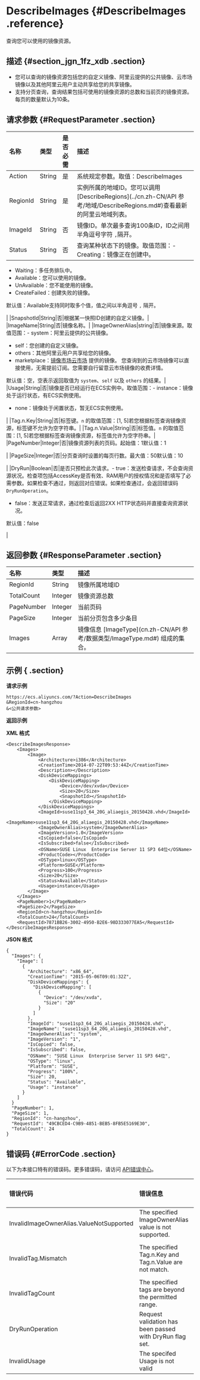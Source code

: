 # DescribeImages {#DescribeImages .reference}

查询您可以使用的镜像资源。

## 描述 {#section_jgn_1fz_xdb .section}

-   您可以查询的镜像资源包括您的自定义镜像、阿里云提供的公共镜像、云市场镜像以及其他阿里云用户主动共享给您的共享镜像。
-   支持分页查询，查询结果包括可使用的镜像资源的总数和当前页的镜像资源。每页的数量默认为10条。

## 请求参数 {#RequestParameter .section}

|名称|类型|是否必需|描述|
|:-|:-|:---|:-|
|Action|String|是|系统规定参数。取值：DescribeImages|
|RegionId|String|是|实例所属的地域ID。您可以调用[DescribeRegions](../cn.zh-CN/API 参考/地域/DescribeRegions.md#)查看最新的阿里云地域列表。|
|ImageId|String|否|镜像ID。单次最多查询100条ID，ID之间用半角逗号字符 `,`隔开。|
|Status|String|否|查询某种状态下的镜像。取值范围：-   Creating：镜像正在创建中。
-   Waiting：多任务排队中。
-   Available：您可以使用的镜像。
-   UnAvailable：您不能使用的镜像。
-   CreateFailed：创建失败的镜像。

默认值：Available支持同时取多个值，值之间以半角逗号 `,` 隔开。

|
|SnapshotId|String|否|根据某一快照ID创建的自定义镜像。|
|ImageName|String|否|镜像名称。|
|ImageOwnerAlias|string|否|镜像来源。取值范围：-   system：阿里云提供的公共镜像。
-   self：您创建的自定义镜像。
-   others：其他阿里云用户共享给您的镜像。
-   marketplace：[镜像市场](https://market.aliyun.com/)[云市场](https://marketplace.alibabacloud.com/) 提供的镜像。 您查询到的云市场镜像可以直接使用，无需提前订阅。您需要自行留意云市场镜像的收费详情。

默认值：空，空表示返回取值为 `system`、`self` 以及 `others` 的结果。|
|Usage|String|否|镜像是否已经运行在ECS实例中。取值范围：-   instance：镜像处于运行状态，有ECS实例使用。
-   none：镜像处于闲置状态，暂无ECS实例使用。

|
|Tag.n.Key|String|否|标签键。`n` 的取值范围：\[1, 5\]若您根据标签查询镜像资源，标签键不允许为空字符串。|
|Tag.n.Value|String|否|标签值。`n` 的取值范围：\[1, 5\]若您根据标签查询镜像资源，标签值允许为空字符串。|
|PageNumber|Integer|否|镜像资源列表的页码。起始值：1默认值：1

|
|PageSize|Integer|否|分页查询时设置的每页行数。最大值：50默认值：10

|
|DryRun|Boolean|否|是否只预检此次请求。-   true：发送检查请求，不会查询资源状况。检查项包括AccessKey是否有效、RAM用户的授权情况和是否填写了必需参数。如果检查不通过，则返回对应错误。如果检查通过，会返回错误码 `DryRunOperation`。
-   false：发送正常请求，通过检查后返回2XX HTTP状态码并直接查询资源状况。

默认值：false

|

## 返回参数 {#ResponseParameter .section}

|名称|类型|描述|
|:-|:-|:-|
|RegionId|String|镜像所属地域ID|
|TotalCount|Integer|镜像资源总数|
|PageNumber|Integer|当前页码|
|PageSize|Integer|当前分页包含多少条目|
|Images|Array|镜像信息 [ImageType](cn.zh-CN/API 参考/数据类型/ImageType.md#) 组成的集合。|

## 示例 { .section}

**请求示例** 

```
https://ecs.aliyuncs.com/?Action=DescribeImages
&RegionId=cn-hangzhou
&<公共请求参数>
```

**返回示例** 

**XML 格式**

```
<DescribeImagesResponse>
    <Images>
        <Image>
            <Architecture>i386</Architecture>
            <CreationTime>2014-07-22T09:53:44Z</CreationTime>
            <Description></Description>
            <DiskDeviceMappings>
                <DiskDeviceMapping>
                    <Device>/dev/xvda</Device>
                    <Size>20</Size>
                    <SnapshotId></SnapshotId>
                </DiskDeviceMapping>
            </DiskDeviceMappings>
            <ImageId>suse11sp3_64_20G_aliaegis_20150428.vhd</ImageId>            
            <ImageName>suse11sp3_64_20G_aliaegis_20150428.vhd</ImageName>
            <ImageOwnerAlias>system</ImageOwnerAlias>
            <ImageVersion>1.0</ImageVersion>
            <IsCopied>false</IsCopied>
            <IsSubscribed>false</IsSubscribed>
            <OSName>SUSE Linux  Enterprise Server 11 SP3 64位</OSName>
            <ProductCode></ProductCode>
            <OSType>linux</OSType>
            <Platform>SUSE</Platform>
            <Progress>100</Progress>
            <Size>20</Size>
            <Status>Available</Status>
            <Usage>instance</Usage>
        </Image>
    </Images>
    <PageNumber>1</PageNumber>
    <PageSize>2</PageSize>
    <RegionId>cn-hangzhou</RegionId>
    <TotalCount>24</TotalCount>
    <RequestId>7871BB26-3002-4950-B2E6-98D333077EA5</RequestId>
</DescribeImagesResponse>
```

**JSON 格式** 

```
{
  "Images": {
    "Image": [
      {
        "Architecture": "x86_64",
        "CreationTime": "2015-05-06T09:01:32Z",
        "DiskDeviceMappings": {
          "DiskDeviceMapping": [
            {
              "Device": "/dev/xvda",
              "Size": "20"
            }
          ]
        },
        "ImageId": "suse11sp3_64_20G_aliaegis_20150428.vhd",
        "ImageName": "suse11sp3_64_20G_aliaegis_20150428.vhd",
        "ImageOwnerAlias": "system",
        "ImageVersion": "1",
        "IsCopied": false,
        "IsSubscribed": false,
        "OSName": "SUSE Linux  Enterprise Server 11 SP3 64位",
        "OSType": "linux",
        "Platform": "SUSE",
        "Progress": "100%",
        "Size": 20,
        "Status": "Available",
        "Usage": "instance"
      }
    ]
  }
  "PageNumber": 1,
  "PageSize": 1,
  "RegionId": "cn-hangzhou",
  "RequestId": "49CBCED4-C9B9-4851-BEB5-8FB5E5169E30",
  "TotalCount": 24
}
```

## 错误码 {#ErrorCode .section}

以下为本接口特有的错误码。更多错误码，请访问 [API错误中心](https://error-center.aliyun.com/status/product/Ecs)。

|错误代码|错误信息|HTTP 状态码|说明|
|:---|:---|:-------|:-|
|InvalidImageOwnerAlias.ValueNotSupported|The specified ImageOwnerAlias value is not supported.|400|参数 `ImageOwnerAlias`取值不合法。|
|InvalidTag.Mismatch|The specified Tag.n.Key and Tag.n.Value are not match.|400|指定的 `Tag.n.Key`和 `Tag.n.Value` 必须键值匹配。|
|InvalidTagCount|The specified tags are beyond the permitted range.|400|指定的标签数不能超过五个。|
|DryRunOperation|Request validation has been passed with DryRun flag set.|400|此次DryRun预检请求合格。|
|InvalidUsage|The specifed Usage is not valid|404|指定的 `Usage` 不合法。|

